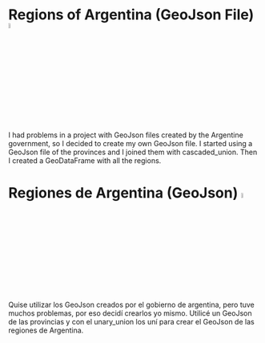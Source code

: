 # Regions of Argentina (GeoJson File) <img src="https://www.comprarbanderas.es/images/banderas/400/14-reino-unido_400px.jpg" style="width: 5%; height: auto;" />

I had problems in a project with GeoJson files created by the Argentine government, so I decided to create my own GeoJson file. I started using a GeoJson file of the provinces and I joined them with cascaded_union. Then I created a GeoDataFrame with all the regions.



# Regiones de Argentina (GeoJson) <img src="https://www.dscasturias.com/WebRoot/StoreES3/Shops/ec8259/5B22/3B17/5576/7419/600F/52DF/D016/E45D/images.jpg" style="width: 5%; height: auto;" />

Quise utilizar los GeoJson creados por el gobierno de argentina, pero tuve muchos problemas, por eso decidí crearlos yo mismo. Utilicé un GeoJson de las provincias y con el unary_union los uní para crear el GeoJson de las regiones de Argentina.


